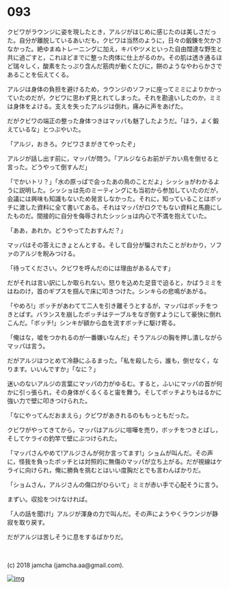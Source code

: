 # 093

クビワがラウンジに姿を現したとき，アルジがはじめに感じたのは美しさだった。自分が離脱しているあいだも，クビワは当然のように，日々の鍛錬を欠かさなかった。絶ゆまぬトレーニングに加え，キバやツメといった自由闊達な野生と共に過ごすと，これほどまでに整った肉体に仕上がるのか。その肌は透き通るほど瑞々しく，酸素をたっぷり含んだ筋肉が動くたびに，餅のようなやわらかさであることを伝えてくる。  

アルジは身体の負担を避けるため，ラウンジのソファに座ってミミによりかかっていたのだが，クビワに思わず見とれてしまった。それを勘違いしたのか，ミミは身体をよける。支えを失ったアルジは倒れ，痛みに声をあげた。  

だがクビワの端正の整った身体つきはマッパも魅了したようだ。「ほう，よく鍛えているな」とつぶやいた。  

「アルジ，おきろ。クビワさまがきてやったぞ」  

アルジが話し出す前に，マッパが問う。「アルジならお前がデカい鳥を倒せると言った。どうやって倒すんだ」  

「でかいトリ？」「水の原っぱで会ったあの鳥のことだよ」シッショがわかるように説明した。シッショは先のミーティングにも当初から参加していたのだが，会議には興味も知識もないため発言しなかった。それに，知っていることはボッチに渡した資料に全て書いてある。それはマッパがロクでもない資料と馬鹿にしたものだ。間接的に自分を侮辱されたシッショは内心で不満を抱えていた。  

「ああ，あれか。どうやってたおすんだ？」  

マッパはその答えにきょとんとする。そして自分が騙されたことがわかり，ソファのアルジを睨みつける。  

「待ってください。クビワを呼んだのには理由があるんです」  

だがそれは言い訳にしか取られない。怒りを込めた足音で迫ると，かばうミミをはねのけ，首のギプスを掴んで床に叩きつけた。シンキらの悲鳴があがる。  

「やめろ!」ボッチがあわてて二人を引き離そうとするが，マッパはボッチをつきとばす。バランスを崩したボッチはテーブルをなぎ倒すようにして豪快に倒れこんだ。「ボッチ!」シンキが額から血を流すボッチに駆け寄る。  

「俺はな，嘘をつかれるのが一番嫌いなんだ」そうアルジの胸を押し潰しながらマッパは言う。  

だがアルジはつとめて冷静にふるまった。「私を殺したら，誰も，倒せなく，なります。いいんですか」「なに？」  

迷いのないアルジの言葉にマッパの力がゆるむ。すると，ふいにマッパの首が何かに引っ張られ，その身体がくるくると宙を舞う。そしてボッチよりもはるかに強い力で壁に叩きつけられた。  

「なにやってんだおまえら」クビワがあきれるのももっともだった。  

クビワがやってきてから，マッパはアルジに喧嘩を売り，ボッチをつきとばし，そしてケライの釣竿で壁にぶつけられた。  

「マッパさんやめて!アルジさんが何か言ってます!」ショムが叫んだ。その声に，怪我を負ったボッチとは対照的に無傷のマッパが立ち上がる。だが視線はケライに向けられ，俺に勝負を挑むとはいい度胸だとでも言わんばかりだ。  

「ショムさん，アルジさんの傷口がひらいて」ミミが赤い手で心配そうに言う。  

まずい。収拾をつけなければ。  

「人の話を聞け!」アルジが渾身の力で叫んだ。その声にようやくラウンジが静寂を取り戻す。  

だがアルジは苦しそうに息をするばかりだ。  

<br>  
<br>  
(c) 2018 jamcha (jamcha.aa@gmail.com).  

[![img](http://i.creativecommons.org/l/by-nc-sa/4.0/88x31.png)](http://creativecommons.org/licenses/by-nc-sa/4.0/deed)